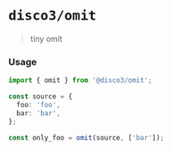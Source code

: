 # `disco3/omit`

> tiny omit

### Usage

```typescript
import { omit } from '@disco3/omit';

const source = {
  foo: 'foo',
  bar: 'bar',
};

const only_foo = omit(source, ['bar']);
```
